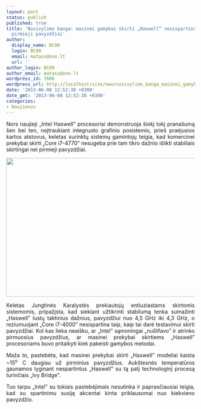 ```yaml
---
layout: post
status: publish
published: true
title: 'Nusivylimo banga: masinei gamybai skirti „Haswell” nesispartina taip, kaip
  pirmieji pavyzdžiai'
author:
  display_name: BC00
  login: BC00
  email: matasx@one.lt
  url: ''
author_login: BC00
author_email: matasx@one.lt
wordpress_id: 7606
wordpress_url: http://localhost/site/new/nusivylimo_banga_masinei_gamybai_skirti_haswell_nesispartina_taip_kaip_pirmieji_pavyzdziai/
date: '2013-06-08 12:52:38 +0300'
date_gmt: '2013-06-08 12:52:38 +0300'
categories:
- Naujienos
---
```

<p style="text-align: justify;">
	Nors naujieji &bdquo;Intel Haswell&rdquo; procesoriai demonstruoja &scaron;iokį tokį prana&scaron;umą &scaron;en bei ten, neįtraukiant integruoto grafinio posistemio, prie&scaron; praėjusios kartos atstovus, keletas surinktų sistemų gamintojų teigia, kad komercinei prekybai skirti &bdquo;Core i7-4770&rdquo; nesugeba prie tam tikro dažnio i&scaron;likti stabiliais skirtingai nei pirmieji pavyzdžiai.</p>
<p style="text-align: justify;">
	<img alt="" src="http://technews.lt/userfiles/image_php(1).jpg" style="width: 520px; height: 370px;" /></p>
<p style="text-align: justify;">
	Keletas Jungtinės Karalystės prekiautojų entiuziastams skirtomis sistemomis, pripažįsta, kad siekiant užtikrinti stabilumą tenka sumažinti &bdquo;Haswell&rdquo; lustų taktinius dažnius, pavyzdžiui nuo 4,5 GHz iki 4,3 GHz, o reziumuojant &bdquo;Core i7-4000&rdquo; nesispartina taip, kaip tai darė testavimui skirti pavyzdžiai. Kol kas lieka neai&scaron;ku, ar &bdquo;Intel&rdquo; sąmoningai &bdquo;nu&scaron;lifavo&rdquo; ir atrinko pirmuosius pavyzdžius, ar masinei prekybai skirtiems &bdquo;Haswell&rdquo; procesoriams buvo pritaikyti kiek pakeisti gamybos metodai.</p>
<p style="text-align: justify;">
	Maža to, pastebėta, kad masinei prekybai skirti &bdquo;Haswell&rdquo; modeliai kaista ~15<sup>o</sup> C daugiau už pirminius pavyzdžius. Auk&scaron;tesnės temperatūros gaunamos lyginant nespartintus &bdquo;Haswell&rdquo; su tą patį technologinį procesą turinčiais &bdquo;Ivy Bridge&rdquo;.</p>
<p style="text-align: justify;">
	Tuo tarpu &bdquo;Intel&rdquo; su tokiais pastebėjimais nesutinka ir paprasčiausiai teigia, kad su spartinimu susiję akcentai kinta priklausomai nuo kiekvieno pavyzdžio.</p>

